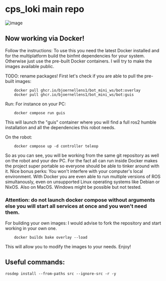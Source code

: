 # cps_loki main repo

![image](https://github.com/bjoernellens1/cps_loki/assets/64093272/1d2f1a41-c179-4c87-af40-61dde2f572a8)


## Now working via Docker!
Follow the instructions: To use this you need the latest Docker installed and for the multiplatform build the binfmt dependencies for your system. Otherwise just use the pre-built Docker containers. I will try to make the images available public.

TODO: rename packages!
First let's check if you are able to pull the pre-built images:
```
    docker pull ghcr.io/bjoernellens1/bot_mini_ws/bot:overlay
    docker pull ghcr.io/bjoernellens1/bot_mini_ws/bot:guis
```

Run:
For instance on your PC:
```
    docker compose run guis
```

This will launch the "guis" container where you will find a full ros2 humble installation and all the dependencies this robot needs.

On the robot:
```
    docker compose up -d controller teleop
```

So as you can see, you will be working from the same git repository as well on the robot and your dev PC. 
For the fact all can run inside Docker makes the project super portable so everyone should be able to tinker around with it. Nice bonus perks: You won't interfere with your computer's local environment. With Docker you are even able to run multiple versions of ROS simultanously, even on unsupported Linux operating systems like Debian or NixOS. Also on MacOS. Windows might be possible but not tested.


### Attention: do not launch docker compose without arguments else you will start all services at once and you won't need them.

For building your own images:
I would advise to fork the repository and start working in your own one.
```
    docker buildx bake overlay --load
```
This will allow you to modify the images to your needs. Enjoy!

## Useful commands:
```
rosdep install --from-paths src --ignore-src -r -y
```

